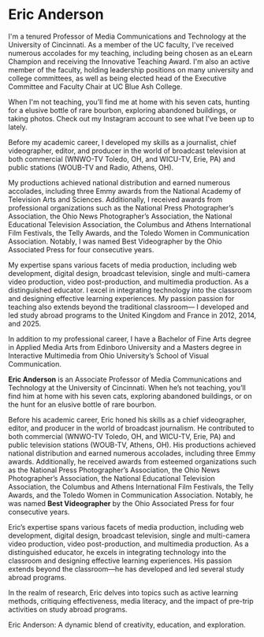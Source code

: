 # Eric Anderson

I'm a tenured Professor of Media Communications and Technology at the University of Cincinnati. As a member of the UC faculty, I've received numerous accolades for my teaching, including being chosen as an eLearn Champion and receiving the Innovative Teaching Award. I'm also an active member of the faculty, holding leadership positions on many university and college committees, as well as being elected head of the Executive Committee and Faculty Chair at UC Blue Ash College. 

When I'm not teaching, you’ll find me at home with his seven cats, hunting for a  elusive bottle of rare bourbon, exploring abandoned buildings, or taking photos. Check out my Instagram account to see what I've been up to lately. 

Before my academic career, I developed my skills as a journalist, chief videographer, editor, and producer in the world of broadcast television at both commercial (WNWO-TV Toledo, OH, and WICU-TV, Erie, PA) and public stations (WOUB-TV and Radio, Athens, OH).

 My productions achieved national distribution and earned numerous accolades, including three Emmy awards from the National Academy of Television Arts and Sciences. Additionally, I received awards from professional organizations such as the National Press Photographer’s Association, the Ohio News Photographer’s Association, the National Educational Television Association, the Columbus and Athens International Film Festivals, the Telly Awards, and the Toledo Women in Communication Association. Notably, I was named Best Videographer by the Ohio Associated Press for four consecutive years.

My expertise spans various facets of media production, including web development, digital design, broadcast television, single and multi-camera video production, video post-production, and multimedia production. As a distinguished educator. I excel in integrating technology into the classroom and designing effective learning experiences. My passion passion for teaching also extends beyond the traditional classroom— I developed and led study abroad programs to the United Kingdom and France in 2012, 2014, and 2025.

In addition to my professional career, I have a Bachelor of Fine Arts degree in Applied Media Arts from Edinboro University and a Masters degree in Interactive Multimedia from Ohio University’s School of Visual Communication. 







**Eric Anderson** is an Associate Professor of Media Communications and Technology at the University of Cincinnati. When he’s not teaching, you’ll find him at home with his seven cats, exploring abandoned buildings, or on the hunt for an elusive bottle of rare bourbon.

Before his academic career, Eric honed his skills as a chief videographer, editor, and producer in the world of broadcast journalism. He contributed to both commercial (WNWO-TV Toledo, OH, and WICU-TV, Erie, PA) and public television stations (WOUB-TV, Athens, OH). His productions achieved national distribution and earned numerous accolades, including three Emmy awards. Additionally, he received awards from esteemed organizations such as the National Press Photographer’s Association, the Ohio News Photographer’s Association, the National Educational Television Association, the Columbus and Athens International Film Festivals, the Telly Awards, and the Toledo Women in Communication Association. Notably, he was named **Best Videographer** by the Ohio Associated Press for four consecutive years.

Eric’s expertise spans various facets of media production, including web development, digital design, broadcast television, single and multi-camera video production, video post-production, and multimedia production. As a distinguished educator, he excels in integrating technology into the classroom and designing effective learning experiences. His passion extends beyond the classroom—he has developed and led several study abroad programs.

In the realm of research, Eric delves into topics such as active learning methods, critiquing effectiveness, media literacy, and the impact of pre-trip activities on study abroad programs.

Eric Anderson: A dynamic blend of creativity, education, and exploration.


<!-- Eric Anderson, an Associate Professor of Media Communications and Technology at the University of Cincinnati, wears many hats. When he’s not teaching, you’ll find him at home with his seven feline companions, exploring abandoned buildings, or on the hunt for that elusive bottle of rare bourbon.

Before his academic career, Eric honed his skills as a chief videographer, editor, and producer in the world of broadcast journalism. He contributed to both commercial (WNWO-TV Toledo, OH, and WICU-TV, Erie, PA) and public television stations (WOUB-TV, Athens, OH). His productions achieved national distribution and earned numerous accolades, including three Emmys. Additionally, he received awards from esteemed organizations such as the National Press Photographer’s Association, the Ohio News Photographer’s Association, the National Educational Television Association, the Columbus and Athens International Film Festivals, the Telly Awards, and the Toledo Women in Communication Association. Notably, he was named Best Videographer by the Ohio Associated Press for four consecutive years.

Eric’s expertise spans various facets of media production, including web development, digital design, broadcast television, single and multi-camera video production, video post-production, and multimedia production. As a distinguished educator, he excels in integrating technology into the classroom and designing effective learning experiences. His passion extends beyond the classroom—he has developed and led several study abroad programs.

In the realm of research, Eric delves into topics such as active learning methods, critiquing effectiveness, media literacy, and the impact of pre-trip activities on study abroad programs. -->

<!-- Eric Anderson: A dynamic blend of creativity, education, and exploration. -->

<!-- Eric Anderson is an Associate Professor of Media Communications and Technology at the University of Cincinnati. When not teaching he is usually at home with his 7 cats, exploring an abandoned building, or hunting for an elusive bottle of rare bourbon. 

Anderson was previously a chief videographer, editor, and producer of broadcast journalism for both commercial (WNWO-TV Toledo, OH and WICU-TV, Erie, PA) and public television stations (WOUB-TV, Athens, OH).

His productions have had national distribution and garnered many awards including three Emmys as well as awards from the National Press Photographer’s Association, the Ohio News Photographer’s Association, the National Educational Television Association, the Associated Press, the Columbus and Athens International Film Festivals, the Telly Awards, the Toledo Women in Communication Association, and he was awarded Best Videographer four years in a row by the Ohio Associated Press.

His areas of media production expertise include web development, digital design, broadcast television, single and multi-camera video production, video post-production, and multimedia production. He is also a distinguished educator with expertise in teaching, using technology in the classroom, and instructional design. He has also developed and lead several study abroad programs. 

His areas of research interest include active learning methods, the effectiveness of critiquing methods, media literacy, and the effect of pre-trip activities on study abroad programs. -->

<!--
**prof-anderson-uc/prof-anderson-uc** is a ✨ _special_ ✨ repository because its `README.md` (this file) appears on your GitHub profile.

Here are some ideas to get you started:

- 🔭 I’m currently working on ...
- 🌱 I’m currently learning ...
- 👯 I’m looking to collaborate on ...
- 🤔 I’m looking for help with ...
- 💬 Ask me about ...
- 📫 How to reach me: ...
- 😄 Pronouns: ...
- ⚡ Fun fact: ...
-->
